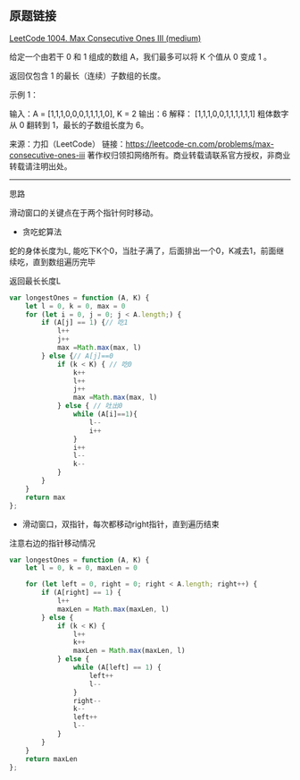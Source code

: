 ## 原题链接

[LeetCode 1004. Max Consecutive Ones III (medium)](https://leetcode-cn.com/problems/max-consecutive-ones-iii/)

给定一个由若干 0 和 1 组成的数组 A，我们最多可以将 K 个值从 0 变成 1 。

返回仅包含 1 的最长（连续）子数组的长度。

示例 1：

输入：A = [1,1,1,0,0,0,1,1,1,1,0], K = 2
输出：6
解释： 
[1,1,1,0,0,1,1,1,1,1,1]
粗体数字从 0 翻转到 1，最长的子数组长度为 6。

来源：力扣（LeetCode）
链接：https://leetcode-cn.com/problems/max-consecutive-ones-iii
著作权归领扣网络所有。商业转载请联系官方授权，非商业转载请注明出处。

----

思路

滑动窗口的关键点在于两个指针何时移动。

* 贪吃蛇算法

蛇的身体长度为L, 能吃下K个0，当肚子满了，后面排出一个0，K减去1，前面继续吃，直到数组遍历完毕

返回最长长度L

```javascript
var longestOnes = function (A, K) {
    let l = 0, k = 0, max = 0
    for (let i = 0, j = 0; j < A.length;) {
        if (A[j] == 1) {// 吃1
            l++
            j++
            max =Math.max(max, l)
        } else {// A[j]==0
            if (k < K) { // 吃0
                k++
                l++
                j++
                max =Math.max(max, l)
            } else { // 吐出0
                while (A[i]==1){
                    l--
                    i++
                }
                i++
                l--
                k--
            }
        }
    }
    return max
};
```


* 滑动窗口，双指针，每次都移动right指针，直到遍历结束

注意右边的指针移动情况

```javascript
var longestOnes = function (A, K) {
    let l = 0, k = 0, maxLen = 0

    for (let left = 0, right = 0; right < A.length; right++) {
        if (A[right] == 1) {
            l++
            maxLen = Math.max(maxLen, l)
        } else {
            if (k < K) {
                l++
                k++
                maxLen = Math.max(maxLen, l)
            } else {
                while (A[left] == 1) {
                    left++
                    l--
                }
                right--
                k--
                left++
                l--
            }
        }
    }
    return maxLen
};
```

